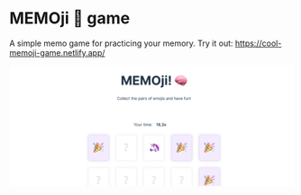 # MEMOji 🧠 game

A simple memo game for practicing your memory.
Try it out: https://cool-memoji-game.netlify.app/

![Game preview](./public/memoji-thumbnail.png)
